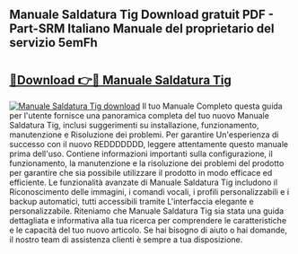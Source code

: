 ## Manuale Saldatura Tig Download gratuit PDF - Part-SRM Italiano Manuale del proprietario del servizio 5emFh

# <h2><a href="http://dfe99r.blite.top/?on=Manuale+Saldatura+Tig">🔗Download 👉🔴 Manuale Saldatura Tig</a></h2>

[![Manuale Saldatura Tig download](https://i.imgur.com/lujVjoI.png)](http://dfe99r.blite.top/?on=Manuale+Saldatura+Tig)
Il tuo Manuale Completo questa guida per l'utente fornisce una panoramica completa del tuo nuovo Manuale Saldatura Tig, inclusi suggerimenti su installazione, funzionamento, manutenzione e Risoluzione dei problemi. Per garantire Un'esperienza di successo con il nuovo REDDDDDDD, leggere attentamente questo manuale prima dell'uso. Contiene informazioni importanti sulla configurazione, il funzionamento, la manutenzione e la risoluzione dei problemi del prodotto per garantire che sia possibile utilizzare il prodotto in modo efficace ed efficiente. Le funzionalità avanzate di Manuale Saldatura Tig includono il Riconoscimento delle immagini, i comandi vocali, i profili personalizzabili e i backup automatici, tutti accessibili tramite L'interfaccia elegante e personalizzabile. Riteniamo che Manuale Saldatura Tig sia stata una guida dettagliata e informativa alla tua ricerca per comprendere le caratteristiche e le capacità del tuo nuovo articolo. Se hai bisogno di aiuto o hai domande, il nostro team di assistenza clienti è sempre a tua disposizione.
